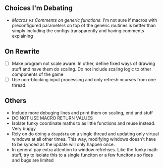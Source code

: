 ## Choices I'm Debating
- *Macros vs Comments on generic functions*: I'm not sure if macros with preconfigured parameters on top of the generic routines is better than simply including the configs transparently and having comments explaining
## On Rewrite
- [ ] Make program not scale aware. In other, define fixed ways of drawing stuff and have them do scaling. Do not include scaling logic to other components of the game
- [ ] Use non-blocking input processing and only refresh ncurses from one thread. 
## Others
- Include more debuging lines and print them on scaling, end and stuff
- DO NOT USE MACRO RETURN VALUES
- Isolate funky coordinate maths to as little functions and reuse instead. Very buggy
- Rely on do doing a `doupdate` on a single thread and updating only virtual windows at all other times. This way, modifying windows doesn't have to be synced as the update will only happen once.
- In general pay extra attention to window refrehses. Like the funky math stuff, try to isolate this to a single funciton or a few funcitons so fixes and bugs are limited
